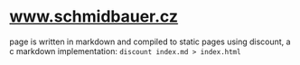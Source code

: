 # www.schmidbauer.cz

page is written in markdown and compiled to static pages using discount, a c markdown implementation:
`discount index.md > index.html`
